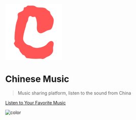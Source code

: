 ![logo](_media/apple-touch-icon.png)

# Chinese Music

> Music sharing platform, listen to the sound from China


[Listen to Your Favorite Music](#artists)

![color](#fbfbfb)